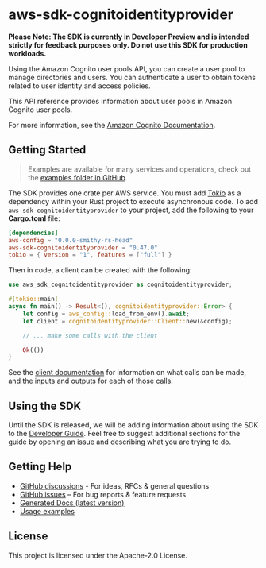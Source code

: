 # aws-sdk-cognitoidentityprovider

**Please Note: The SDK is currently in Developer Preview and is intended strictly for
feedback purposes only. Do not use this SDK for production workloads.**

Using the Amazon Cognito user pools API, you can create a user pool to manage directories and users. You can authenticate a user to obtain tokens related to user identity and access policies.

This API reference provides information about user pools in Amazon Cognito user pools.

For more information, see the [Amazon Cognito Documentation](https://docs.aws.amazon.com/cognito/latest/developerguide/what-is-amazon-cognito.html).

## Getting Started

> Examples are available for many services and operations, check out the
> [examples folder in GitHub](https://github.com/awslabs/aws-sdk-rust/tree/main/examples).

The SDK provides one crate per AWS service. You must add [Tokio](https://crates.io/crates/tokio)
as a dependency within your Rust project to execute asynchronous code. To add `aws-sdk-cognitoidentityprovider` to
your project, add the following to your **Cargo.toml** file:

```toml
[dependencies]
aws-config = "0.0.0-smithy-rs-head"
aws-sdk-cognitoidentityprovider = "0.47.0"
tokio = { version = "1", features = ["full"] }
```

Then in code, a client can be created with the following:

```rust
use aws_sdk_cognitoidentityprovider as cognitoidentityprovider;

#[tokio::main]
async fn main() -> Result<(), cognitoidentityprovider::Error> {
    let config = aws_config::load_from_env().await;
    let client = cognitoidentityprovider::Client::new(&config);

    // ... make some calls with the client

    Ok(())
}
```

See the [client documentation](https://docs.rs/aws-sdk-cognitoidentityprovider/latest/aws_sdk_cognitoidentityprovider/client/struct.Client.html)
for information on what calls can be made, and the inputs and outputs for each of those calls.

## Using the SDK

Until the SDK is released, we will be adding information about using the SDK to the
[Developer Guide](https://docs.aws.amazon.com/sdk-for-rust/latest/dg/welcome.html). Feel free to suggest
additional sections for the guide by opening an issue and describing what you are trying to do.

## Getting Help

* [GitHub discussions](https://github.com/awslabs/aws-sdk-rust/discussions) - For ideas, RFCs & general questions
* [GitHub issues](https://github.com/awslabs/aws-sdk-rust/issues/new/choose) – For bug reports & feature requests
* [Generated Docs (latest version)](https://awslabs.github.io/aws-sdk-rust/)
* [Usage examples](https://github.com/awslabs/aws-sdk-rust/tree/main/examples)

## License

This project is licensed under the Apache-2.0 License.


